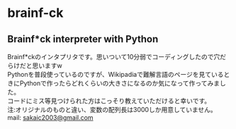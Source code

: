# brainf-ck
Brainf*ck interpreter with Python
----
Brainf*ckのインタプリタです。思いついて10分弱でコーディングしたので穴だらけだと思いますw<br>
Pythonを普段使っているのですが、Wikipadiaで難解言語のページを見ているときにPythonで作ったらどれくらいの大きさになるのか気になって作ってみました。<br>
コードにミス等見つけられた方はこっそり教えていただけると幸いです。<br>
注:オリジナルのものと違い、変数の配列長は3000しか用意していません。<br>
mail: sakaic2003@gmail.com
